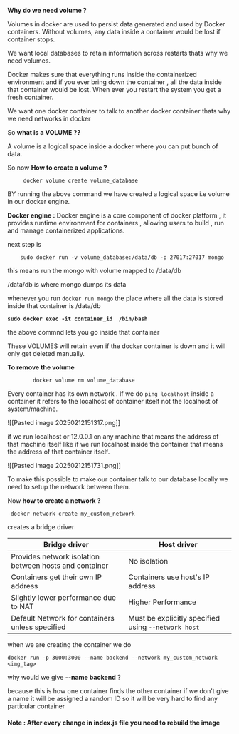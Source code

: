 

**Why do we need volume ?**

Volumes in docker are used to persist data generated and used by Docker containers. Without volumes, any data inside a container would be lost if container stops.

We want local databases to retain information across restarts thats why we need volumes. 

Docker makes sure that everything runs inside the containerized environment and if you ever bring down the container , all the data inside that container would be lost. 
When ever you restart the system you get a fresh container. 


We want one docker container to talk to another docker container thats why we need networks in docker




So **what is a VOLUME ??**

A volume is a logical space inside a docker where you can put bunch of data.


So now **How to create a volume ?** 

		
		 docker volume create volume_database


BY running the above command we have created a logical space i.e volume in our docker engine. 


**Docker engine :**  Docker engine is a core component of docker platform , it provides runtime environment for containers , allowing users to build , run and manage containerized applications. 


next step is 

		sudo docker run -v volume_database:/data/db -p 27017:27017 mongo


this means run the mongo with volume mapped to /data/db 

/data/db is where mongo dumps its data


whenever you run `docker run mongo` the place where all the data is stored inside that container is /data/db






**`sudo docker exec -it container_id  /bin/bash`**


the above commnd lets you go inside that container




These VOLUMES will retain even if the docker container is down 
and it will only get deleted manually. 


**To remove the volume** 


			docker volume rm volume_database






Every container has its own network . If we do `ping localhost` inside a container it refers to the localhost of container itself not the localhost of system/machine.





![[Pasted image 20250212151317.png]]



if we run localhost or 12.0.0.1 on any machine that means the address of that machine itself 
like if we run localhost inside the container that means the address of that container itself. 


![[Pasted image 20250212151731.png]]





To make this possible to make our container talk to our database locally we need to setup the network between them. 


Now **how to create a network ?**


	 docker network create my_custom_network


creates  a bridge driver

| Bridge driver                                          | Host driver                                         |
| ------------------------------------------------------ | --------------------------------------------------- |
| Provides network isolation between hosts and container | No isolation                                        |
| Containers get their own IP address                    | Containers use host's IP address                    |
| Slightly lower performance due to NAT                  | Higher Performance                                  |
| Default Network for containers unless specified        | Must be explicitly specified using `--network host` |



when we are creating the container 
we do 

	docker run -p 3000:3000 --name backend --network my_custom_network <img_tag>


why would we give **--name backend**  ?

because this is how one container finds the other container if we don't give a name it will be assigned a random ID so it will be very hard to find any particular container





#### Note : After every change in index.js file you need to rebuild the image



	
